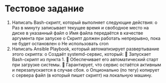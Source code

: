 # Тестовое задание
1.  Написать Bash-скрипт, который выполняет следующие действия:
o  Раз в минуту записывает текущее время и свободное место на диске в указанный файл
o  Имя файла передаётся в качестве аргумента при запуске
o  Скрипт должен работать непрерывно, пока не будет остановлен
o  Не использовать cron
2.  Написать Ansible Playbook, который автоматизирует развертывание этого скрипта:
o  Создаёт systemd-сервис, который:
  Запускает Bash-скрипт из пункта 1.
  Обеспечивает его автоматический старт при загрузке системы.
  Гарантирует, что сервис остаётся активным и перезапускается в случае сбоя.
o  Опционально (по тегу) копирует с сервера файл (в который пишет скрипт) на локальную машину.
